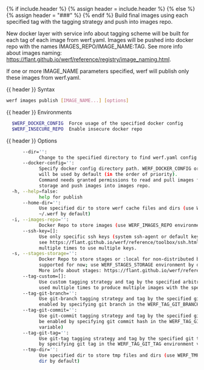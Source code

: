 {% if include.header %}
{% assign header = include.header %}
{% else %}
{% assign header = "###" %}
{% endif %}
Build final images using each specified tag with the tagging strategy and push into images repo.

New docker layer with service info about tagging scheme will be built for each tag of each image 
from werf.yaml. Images will be pushed into docker repo with the names IMAGES_REPO/IMAGE_NAME:TAG. 
See more info about images naming: 
https://flant.github.io/werf/reference/registry/image_naming.html.

If one or more IMAGE_NAME parameters specified, werf will publish only these images from werf.yaml.

{{ header }} Syntax

```bash
werf images publish [IMAGE_NAME...] [options]
```

{{ header }} Environments

```bash
  $WERF_DOCKER_CONFIG  Force usage of the specified docker config
  $WERF_INSECURE_REPO  Enable insecure docker repo
```

{{ header }} Options

```bash
      --dir='':
            Change to the specified directory to find werf.yaml config
      --docker-config='':
            Specify docker config directory path. WERF_DOCKER_CONFIG or DOCKER_CONFIG or ~/.docker 
            will be used by default (in the order of priority).
            Command needs granted permissions to read and pull images from the specified stages 
            storage and push images into images repo.
  -h, --help=false:
            help for publish
      --home-dir='':
            Use specified dir to store werf cache files and dirs (use WERF_HOME environment or 
            ~/.werf by default)
  -i, --images-repo='':
            Docker Repo to store images (use WERF_IMAGES_REPO environment by default)
      --ssh-key=[]:
            Use only specific ssh keys (system ssh-agent or default keys will be used by default, 
            see https://flant.github.io/werf/reference/toolbox/ssh.html). Option can be specified 
            multiple times to use multiple keys.
  -s, --stages-storage='':
            Docker Repo to store stages or :local for non-distributed build (only :local is 
            supported for now; use WERF_STAGES_STORAGE environment by default).
            More info about stages: https://flant.github.io/werf/reference/build/stages.html
      --tag-custom=[]:
            Use custom tagging strategy and tag by the specified arbitrary tags. Option can be 
            used multiple times to produce multiple images with the specified tags.
      --tag-git-branch='':
            Use git-branch tagging strategy and tag by the specified git branch (option can be 
            enabled by specifying git branch in the WERF_TAG_GIT_BRANCH environment variable)
      --tag-git-commit='':
            Use git-commit tagging strategy and tag by the specified git commit hash (option can 
            be enabled by specifying git commit hash in the WERF_TAG_GIT_COMMIT environment 
            variable)
      --tag-git-tag='':
            Use git-tag tagging strategy and tag by the specified git tag (option can be enabled 
            by specifying git tag in the WERF_TAG_GIT_TAG environment variable)
      --tmp-dir='':
            Use specified dir to store tmp files and dirs (use WERF_TMP environment or system tmp 
            dir by default)
```

